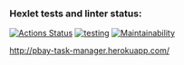 ### Hexlet tests and linter status:
[![Actions Status](https://github.com/pavelkond/php-project-lvl4/workflows/hexlet-check/badge.svg)](https://github.com/pavelkond/php-project-lvl4/actions)
[![testing](https://github.com/pavelkond/php-project-lvl4/actions/workflows/workflow.yml/badge.svg)](https://github.com/pavelkond/php-project-lvl4/actions/workflows/workflow.yml)
[![Maintainability](https://api.codeclimate.com/v1/badges/f21e158360ec337db659/maintainability)](https://codeclimate.com/github/pavelkond/php-project-lvl4/maintainability)

http://pbay-task-manager.herokuapp.com/
